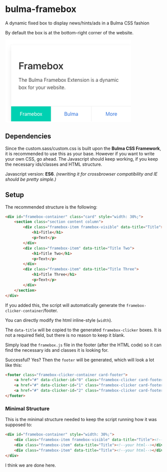 # bulma-framebox

A dynamic fixed box to display news/hints/ads in a Bulma CSS fashion

By default the box is at the bottom-right corner of the website.

![alt text](/image.png)

## Dependencies
Since the custom.sass/custom.css is built upon the **Bulma CSS Framework**,
it is recommended to use this as your base. However if you want to write
your own CSS, go ahead.
The Javascript should keep working,
if you keep the necessary ids/classes and HTML structure.

Javascript version: **ES6**.
_(rewriting it for crossbrowser compatibility and IE should be pretty simple.)_

## Setup

The recommended structure is the following:

```html
<div id="framebox-container" class="card" style="width: 30%;">
    <section class="section content column">
        <div class="framebox-item framebox-visible" data-title="Title">
            <h1>Title</h1>
            <p>Text</p>
        </div>
        <div class="framebox-item" data-title="Title Two">
            <h1>Title Two</h1>
            <p>Text</p>
        </div>
        <div class="framebox-item" data-title="Title Three">
            <h1>Title Three</h1>
            <p>Text</p>
        </div>
    </section>
</div>
```

If you added this, the script will automatically generate
the `framebox-clicker-container`/footer.

You can directly modify the html inline-style (`width`).

The `data-title` will be copied to the generated `framebox-clicker` boxes.
It is not a required field, but there is no reason to keep it blank.

Simply load the `framebox.js` file in the footer (after the HTML code) so
it can find the necessary ids and classes it is looking for.

Successful? Yes?
Then the `footer` will be generated, which will look a lot like this:

```html
<footer class="framebox-clicker-container card-footer">
    <a href="#" data-clicker-id="0" class="framebox-clicker card-footer-item">First</a>
    <a href="#" data-clicker-id="1" class="framebox-clicker card-footer-item">Second</a>
    <a href="#" data-clicker-id="2" class="framebox-clicker card-footer-item">Third</a>
</footer>
```

### Minimal Structure

This is the minimal structure needed to keep the script running how it was supposed to:

```HTML
<div id="framebox-container" style="width: 30%;">
    <div class="framebox-item framebox-visible" data-title="Title"><!--your html--></div>
    <div class="framebox-item" data-title="Title"><!--your html--></div>
    <div class="framebox-item" data-title="Title"><!--your html--></div>
</div>
```

I think we are done here.